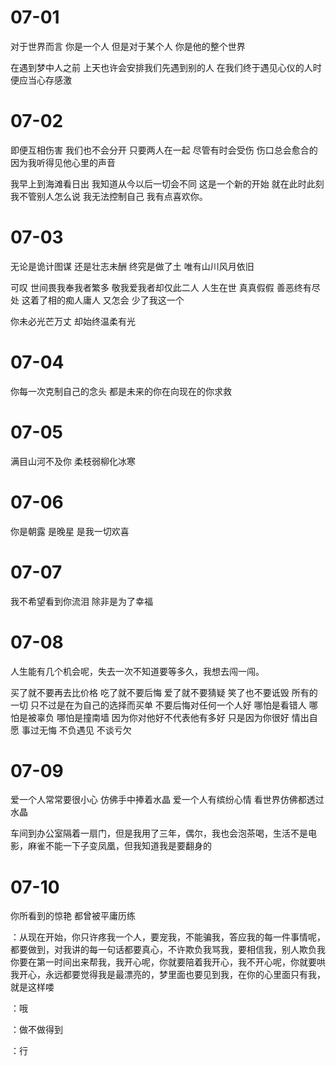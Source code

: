 # 07-01

对于世界而言 你是一个人 但是对于某个人 你是他的整个世界

在遇到梦中人之前 上天也许会安排我们先遇到别的人 在我们终于遇见心仪的人时 便应当心存感激

# 07-02

即便互相伤害 我们也不会分开 只要两人在一起 尽管有时会受伤 伤口总会愈合的 因为我听得见他心里的声音

我早上到海滩看日出 我知道从今以后一切会不同 这是一个新的开始 就在此时此刻 我不管别人怎么说 我无法控制自己 我有点喜欢你。

# 07-03

无论是诡计图谋 还是壮志未酬 终究是做了土 唯有山川风月依旧

可叹 世间畏我奉我者繁多 敬我爱我者却仅此二人 人生在世 真真假假 善恶终有尽处 这着了相的痴人庸人 又怎会 少了我这一个

你未必光芒万丈 却始终温柔有光

# 07-04

你每一次克制自己的念头 都是未来的你在向现在的你求救

# 07-05

满目山河不及你 柔枝弱柳化冰寒

# 07-06

你是朝露 是晚星 是我一切欢喜

# 07-07

我不希望看到你流泪 除非是为了幸福

# 07-08

人生能有几个机会呢，失去一次不知道要等多久，我想去闯一闯。

买了就不要再去比价格 吃了就不要后悔 爱了就不要猜疑 笑了也不要诋毁 所有的一切 只不过是在为自己的选择而买单 不要后悔对任何一个人好 哪怕是看错人 哪怕是被辜负 哪怕是撞南墙 因为你对他好不代表他有多好 只是因为你很好 情出自愿 事过无悔 不负遇见 不谈亏欠

# 07-09

爱一个人常常要很小心 仿佛手中捧着水晶 爱一个人有缤纷心情 看世界仿佛都透过水晶

车间到办公室隔着一扇门，但是我用了三年，偶尔，我也会泡茶喝，生活不是电影，麻雀不能一下子变凤凰，但我知道我是要翻身的

# 07-10

你所看到的惊艳 都曾被平庸历练

：从现在开始，你只许疼我一个人，要宠我，不能骗我，答应我的每一件事情呢，都要做到，对我讲的每一句话都要真心，不许欺负我骂我，要相信我，别人欺负我你要在第一时间出来帮我，我开心呢，你就要陪着我开心，我不开心呢，你就要哄我开心，永远都要觉得我是最漂亮的，梦里面也要见到我，在你的心里面只有我，就是这样喽

：哦

：做不做得到

：行